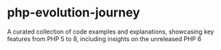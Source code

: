 # php-evolution-journey
A curated collection of code examples and explanations, showcasing key features from PHP 5 to 8, including insights on the unreleased PHP 6
